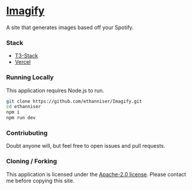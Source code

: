 # [Imagify](imagifymusic.com)

A site that generates images based off your Spotify.

### Stack

- [T3-Stack](https://create.t3.gg/)
- [Vercel](https://vercel.com)
  
### Running Locally

This application requires Node.js to run.

```sh
git clone https://github.com/ethanniser/Imagify.git
cd ethanniser
npm i
npm run dev
```

### Contriubuting

Doubt anyone will, but feel free to open issues and pull requests.

### Cloning / Forking

This application is licensed under the [Apache-2.0 license](https://github.com/nexxeln/nexxel.dev/blob/main/LICENSE). Please contact me before copying this site.
